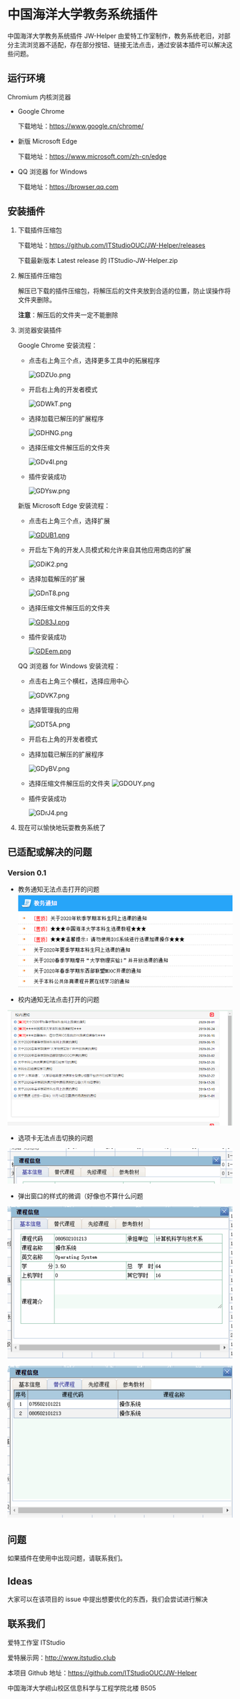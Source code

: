 # 中国海洋大学教务系统插件

中国海洋大学教务系统插件 JW-Helper 由爱特工作室制作，教务系统老旧，对部分主流浏览器不适配，存在部分按钮、链接无法点击，通过安装本插件可以解决这些问题。

## 运行环境

Chromium 内核浏览器

- Google Chrome

  下载地址：https://www.google.cn/chrome/

- 新版 Microsoft Edge

  下载地址：https://www.microsoft.com/zh-cn/edge

- QQ 浏览器 for Windows

  下载地址：https://browser.qq.com

## 安装插件

1. 下载插件压缩包

   下载地址：https://github.com/ITStudioOUC/JW-Helper/releases

   下载最新版本 Latest release 的 ITStudio-JW-Helper.zip

2. 解压插件压缩包

   解压已下载的插件压缩包，将解压后的文件夹放到合适的位置，防止误操作将文件夹删除。

   **注意**：解压后的文件夹一定不能删除

3. 浏览器安装插件

   Google Chrome 安装流程：

   - 点击右上角三个点，选择更多工具中的拓展程序

     ![GDZUo.png](https://wx2.sbimg.cn/2020/09/18/GDZUo.png)

   - 开启右上角的开发者模式

     ![GDWkT.png](https://wx2.sbimg.cn/2020/09/18/GDWkT.png)

   - 选择加载已解压的扩展程序

     ![GDHNG.png](https://wx2.sbimg.cn/2020/09/18/GDHNG.png)

   - 选择压缩文件解压后的文件夹

     ![GDv4l.png](https://wx2.sbimg.cn/2020/09/18/GDv4l.png)

   - 插件安装成功

     ![GDYsw.png](https://wx2.sbimg.cn/2020/09/18/GDYsw.png)

   

   新版 Microsoft Edge 安装流程：

   - 点击右上角三个点，选择扩展

     [![GDUB1.png](https://wx1.sbimg.cn/2020/09/18/GDUB1.png)](https://sbimg.cn/image/GDUB1)

   - 开启左下角的开发人员模式和允许来自其他应用商店的扩展

     ![GDiK2.png](https://wx1.sbimg.cn/2020/09/18/GDiK2.png)

   - 选择加载解压的扩展

     ![GDnT8.png](https://wx1.sbimg.cn/2020/09/18/GDnT8.png)

   - 选择压缩文件解压后的文件夹

     [![GD83J.png](https://wx1.sbimg.cn/2020/09/18/GD83J.png)](https://sbimg.cn/image/GD83J)

   - 插件安装成功

     [![GDEem.png](https://wx1.sbimg.cn/2020/09/18/GDEem.png)](https://sbimg.cn/image/GDEem)

   

   QQ 浏览器 for Windows 安装流程：

   - 点击右上角三个横杠，选择应用中心

     ![GDVK7.png](https://wx1.sbimg.cn/2020/09/18/GDVK7.png)

   - 选择管理我的应用

     ![GDT5A.png](https://wx2.sbimg.cn/2020/09/18/GDT5A.png)

   - 开启右上角的开发者模式

   - 选择加载已解压的扩展程序

     ![GDyBV.png](https://wx2.sbimg.cn/2020/09/18/GDyBV.png)

   - 选择压缩文件解压后的文件夹
     ![GDOUY.png](https://wx2.sbimg.cn/2020/09/18/GDOUY.png)

   - 插件安装成功

     ![GDrJ4.png](https://wx2.sbimg.cn/2020/09/18/GDrJ4.png)

4. 现在可以愉快地玩耍教务系统了

## 已适配或解决的问题

### Version 0.1

-   教务通知无法点击打开的问题
![image-20200918112201857](README.assets/image-20200918112201857.png)

-   校内通知无法点击打开的问题

![image-20200918112526124](README.assets/image-20200918112526124.png)

-   选项卡无法点击切换的问题

![image-20200918112259337](README.assets/image-20200918112259337.png)

-   弹出窗口的样式的微调（好像也不算什么问题

![image-20200918112411760](README.assets/image-20200918112411760.png)

![image-20200918112436387](README.assets/image-20200918112436387.png)




## 问题

如果插件在使用中出现问题，请联系我们。

## Ideas

大家可以在该项目的 issue 中提出想要优化的东西，我们会尝试进行解决

## 联系我们

爱特工作室 ITStudio

爱特展示网：http://www.itstudio.club

本项目 Github 地址：https://github.com/ITStudioOUC/JW-Helper

中国海洋大学崂山校区信息科学与工程学院北楼 B505

